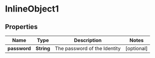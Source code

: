 

# InlineObject1

## Properties

Name | Type | Description | Notes
------------ | ------------- | ------------- | -------------
**password** | **String** | The password of the Identity |  [optional]



